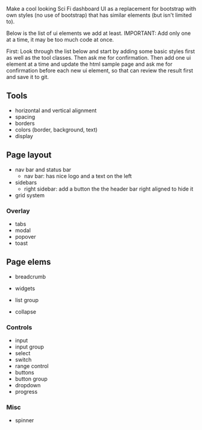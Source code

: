 Make a cool looking Sci Fi dashboard UI as a replacement for bootstrap with own styles (no use of bootstrap) that has similar elements (but isn't limited to).

Below is the list of ui elements we add at least. IMPORTANT: Add only one at a time, it may be too much code at once.

First: Look through the list below and start by adding some basic styles first as well as the tool classes. Then ask me for confirmation. Then add one ui element at a time and update the html sample page and ask me for confirmation before each new ui element, so that can review the result first and save it to git.


Tools
----------------------------------------------------------

- horizontal and vertical alignment
- spacing
- borders
- colors (border, background, text)
- display


Page layout
----------------------------------------------------------

- nav bar and status bar
  - nav bar: has nice logo and a text on the left
- sidebars
  - right sidebar: add a button the the header bar right aligned to hide it
- grid system

### Overlay

- tabs
- modal
- popover
- toast

Page elems
----------------------------------------------------------

- breadcrumb

- widgets

- list group
- collapse

### Controls

- input
- input group
- select
- switch
- range control
- buttons
- button group
- dropdown
- progress

### Misc

- spinner
